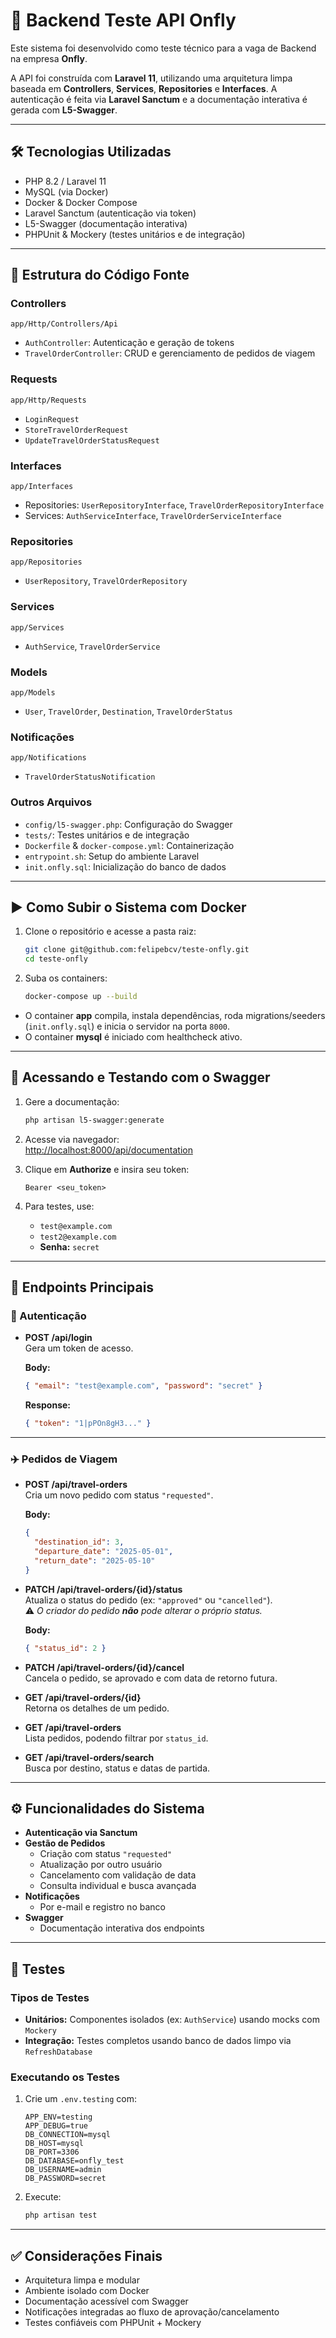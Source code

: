 
# 🚀 Backend Teste API Onfly 

Este sistema foi desenvolvido como teste técnico para a vaga de Backend na empresa **Onfly**.

A API foi construída com **Laravel 11**, utilizando uma arquitetura limpa baseada em **Controllers**, **Services**, **Repositories** e **Interfaces**. A autenticação é feita via **Laravel Sanctum** e a documentação interativa é gerada com **L5-Swagger**.

---

## 🛠 Tecnologias Utilizadas

- PHP 8.2 / Laravel 11  
- MySQL (via Docker)  
- Docker & Docker Compose  
- Laravel Sanctum (autenticação via token)  
- L5-Swagger (documentação interativa)  
- PHPUnit & Mockery (testes unitários e de integração)  

---

## 📂 Estrutura do Código Fonte

### Controllers
`app/Http/Controllers/Api`  
- `AuthController`: Autenticação e geração de tokens  
- `TravelOrderController`: CRUD e gerenciamento de pedidos de viagem

### Requests
`app/Http/Requests`  
- `LoginRequest`  
- `StoreTravelOrderRequest`  
- `UpdateTravelOrderStatusRequest`

### Interfaces
`app/Interfaces`  
- Repositories: `UserRepositoryInterface`, `TravelOrderRepositoryInterface`  
- Services: `AuthServiceInterface`, `TravelOrderServiceInterface`

### Repositories
`app/Repositories`  
- `UserRepository`, `TravelOrderRepository`

### Services
`app/Services`  
- `AuthService`, `TravelOrderService`

### Models
`app/Models`  
- `User`, `TravelOrder`, `Destination`, `TravelOrderStatus`

### Notificações
`app/Notifications`  
- `TravelOrderStatusNotification`

### Outros Arquivos
- `config/l5-swagger.php`: Configuração do Swagger  
- `tests/`: Testes unitários e de integração  
- `Dockerfile` & `docker-compose.yml`: Containerização  
- `entrypoint.sh`: Setup do ambiente Laravel  
- `init.onfly.sql`: Inicialização do banco de dados

---

## ▶️ Como Subir o Sistema com Docker

1. Clone o repositório e acesse a pasta raiz:

   ```bash
   git clone git@github.com:felipebcv/teste-onfly.git
   cd teste-onfly
   ```

2. Suba os containers:

   ```bash
   docker-compose up --build
   ```

- O container **app** compila, instala dependências, roda migrations/seeders (`init.onfly.sql`) e inicia o servidor na porta `8000`.  
- O container **mysql** é iniciado com healthcheck ativo.

---

## 📘 Acessando e Testando com o Swagger

1. Gere a documentação:

   ```bash
   php artisan l5-swagger:generate
   ```

2. Acesse via navegador:  
   [http://localhost:8000/api/documentation](http://localhost:8000/api/documentation)

3. Clique em **Authorize** e insira seu token:  
   ```text
   Bearer <seu_token>
   ```

4. Para testes, use:  
   - `test@example.com`  
   - `test2@example.com`  
   - **Senha:** `secret`

---

## 📌 Endpoints Principais

### 🔐 Autenticação

- **POST /api/login**  
  Gera um token de acesso.

  **Body:**
  ```json
  { "email": "test@example.com", "password": "secret" }
  ```

  **Response:**
  ```json
  { "token": "1|pPOn8gH3..." }
  ```

---

### ✈️ Pedidos de Viagem

- **POST /api/travel-orders**  
  Cria um novo pedido com status `"requested"`.

  **Body:**
  ```json
  {
    "destination_id": 3,
    "departure_date": "2025-05-01",
    "return_date": "2025-05-10"
  }
  ```

- **PATCH /api/travel-orders/{id}/status**  
  Atualiza o status do pedido (ex: `"approved"` ou `"cancelled"`).  
  ⚠️ *O criador do pedido **não** pode alterar o próprio status.*

  **Body:**
  ```json
  { "status_id": 2 }
  ```

- **PATCH /api/travel-orders/{id}/cancel**  
  Cancela o pedido, se aprovado e com data de retorno futura.

- **GET /api/travel-orders/{id}**  
  Retorna os detalhes de um pedido.

- **GET /api/travel-orders**  
  Lista pedidos, podendo filtrar por `status_id`.

- **GET /api/travel-orders/search**  
  Busca por destino, status e datas de partida.

---

## ⚙️ Funcionalidades do Sistema

- **Autenticação via Sanctum**  
- **Gestão de Pedidos**  
  - Criação com status `"requested"`  
  - Atualização por outro usuário  
  - Cancelamento com validação de data  
  - Consulta individual e busca avançada
- **Notificações**  
  - Por e-mail e registro no banco  
- **Swagger**  
  - Documentação interativa dos endpoints

---

## 🧪 Testes

### Tipos de Testes

- **Unitários:** Componentes isolados (ex: `AuthService`) usando mocks com `Mockery`  
- **Integração:** Testes completos usando banco de dados limpo via `RefreshDatabase`

### Executando os Testes

1. Crie um `.env.testing` com:

   ```env
   APP_ENV=testing
   APP_DEBUG=true
   DB_CONNECTION=mysql
   DB_HOST=mysql
   DB_PORT=3306
   DB_DATABASE=onfly_test
   DB_USERNAME=admin
   DB_PASSWORD=secret
   ```

2. Execute:

   ```bash
   php artisan test
   ```

---

## ✅ Considerações Finais

- Arquitetura limpa e modular  
- Ambiente isolado com Docker  
- Documentação acessível com Swagger  
- Notificações integradas ao fluxo de aprovação/cancelamento  
- Testes confiáveis com PHPUnit + Mockery
